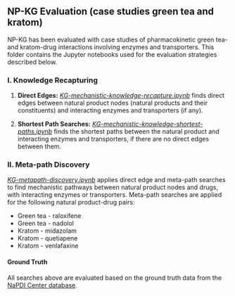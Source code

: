## NP-KG Evaluation (case studies green tea and kratom)

NP-KG has been evaluated with case studies of pharmacokinetic green tea- and kratom-drug interactions involving enzymes and transporters. This folder contains the Jupyter notebooks used for the evaluation strategies described below.

### I. Knowledge Recapturing

1. **Direct Edges:** 
_[KG-mechanistic-knowledge-recapture.ipynb](https://github.com/sanyabt/np-kg/blob/main/evaluation-notebooks/KG-mechanistic-knowledge-recapture.ipynb)_ finds direct edges between natural product nodes (natural products and their constituents) and interacting enzymes and transporters (if any).

2. **Shortest Path Searches:** 
_[KG-mechanistic-knowledge-shortest-paths.ipynb](https://github.com/sanyabt/np-kg/blob/main/evaluation-notebooks/KG-mechanistic-knowledge-shortest-paths.ipynb)_ finds the shortest paths between the natural product and interacting enzymes and transporters, if there are no direct edges between them.

### II. Meta-path Discovery
_[KG-metapath-discovery.ipynb](https://github.com/sanyabt/np-kg/blob/main/evaluation-notebooks/KG-metapath-discovery.ipynb)_ applies direct edge and meta-path searches to find mechanistic pathways between natural product nodes and drugs, with interacting enzymes or transporters. Meta-path searches are applied for the following natural product-drug pairs:

* Green tea - raloxifene
* Green tea - nadolol
* Kratom - midazolam
* Kratom - quetiapene
* Kratom - venlafaxine

#### Ground Truth
All searches above are evaluated based on the ground truth data from the [NaPDI Center database](https://repo.napdi.org/).